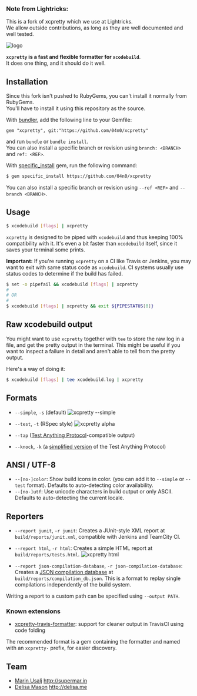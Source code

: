 ### Note from Lightricks:
This is a fork of xcpretty which we use at Lightricks.  
We allow outside contributions, as long as they are well documented and well tested.

![logo](http://i.imgur.com/i2fElxx.png)

__`xcpretty` is a fast and flexible formatter for `xcodebuild`__.<br/>
It does one thing, and it should do it well.

## Installation
Since this fork isn't pushed to RubyGems, you can't install it normally from RubyGems.  
You'll have to install it using this repository as the source.

With [bundler](https://bundler.io/), add the following line to your Gemfile:
```
gem "xcpretty", git:"https://github.com/04n0/xcpretty"
```
and run `bundle` or `bundle install`.  
You can also install a specific branch or revision using `branch: <BRANCH>` and `ref: <REF>`.

With [specific_install](https://rubygems.org/gems/specific_install/) gem, run the following command:
``` bash
$ gem specific_install https://github.com/04n0/xcpretty
```
You can also install a specific branch or revision using `--ref <REF>` and `--branch <BRANCH>`.

## Usage
``` bash
$ xcodebuild [flags] | xcpretty
```
`xcpretty` is designed to be piped with `xcodebuild` and thus keeping 100%
compatibility with it. It's even a bit faster than `xcodebuild` itself, since
it saves your terminal some prints.

__Important:__ If you're running `xcpretty` on a CI like Travis or Jenkins, you
may want to exit with same status code as `xcodebuild`.
CI systems usually use status codes to determine if the build has failed.

``` bash
$ set -o pipefail && xcodebuild [flags] | xcpretty
#
# OR
#
$ xcodebuild [flags] | xcpretty && exit ${PIPESTATUS[0]}
```

## Raw xcodebuild output
You might want to use `xcpretty` together with `tee` to store the raw log in a
file, and get the pretty output in the terminal. This might be useful if you
want to inspect a failure in detail and aren't able to tell from the pretty
output.

Here's a way of doing it:
``` bash
$ xcodebuild [flags] | tee xcodebuild.log | xcpretty
```

## Formats

- `--simple`, `-s` (default)
![xcpretty --simple](http://i.imgur.com/LdmozBS.gif)

- `--test`, `-t` (RSpec style)
![xcpretty alpha](http://i.imgur.com/VeTQQub.gif)
- `--tap` ([Test Anything Protocol](http://testanything.org)-compatible output)
- `--knock`, `-k` (a [simplified version](https://github.com/chneukirchen/knock) of the Test Anything Protocol)

## ANSI / UTF-8

- `--[no-]color`: Show build icons in color. (you can add it to `--simple` or `--test` format).
  Defaults to auto-detecting color availability.
- `--[no-]utf`: Use unicode characters in build output or only ASCII.
  Defaults to auto-detecting the current locale.

## Reporters

- `--report junit`, `-r junit`: Creates a JUnit-style XML report at `build/reports/junit.xml`, compatible with Jenkins and TeamCity CI.

- `--report html`, `-r html`: Creates a simple HTML report at `build/reports/tests.html`.
![xcpretty html](http://i.imgur.com/0Rnux3v.gif)

- `--report json-compilation-database`, `-r json-compilation-database`: Creates a [JSON compilation database](http://clang.llvm.org/docs/JSONCompilationDatabase.html) at `build/reports/compilation_db.json`. This is a format to replay single compilations independently of the build system.

Writing a report to a custom path can be specified using `--output PATH`.

### Known extensions

* [xcpretty-travis-formatter](https://github.com/kattrali/xcpretty-travis-formatter): support for cleaner output in TravisCI using code folding

The recommended format is a gem containing the formatter and named
with an `xcpretty-` prefix, for easier discovery.


## Team

- [Marin Usalj](http://github.com/supermarin) http://supermar.in
- [Delisa Mason](http://github.com/kattrali) http://delisa.me
